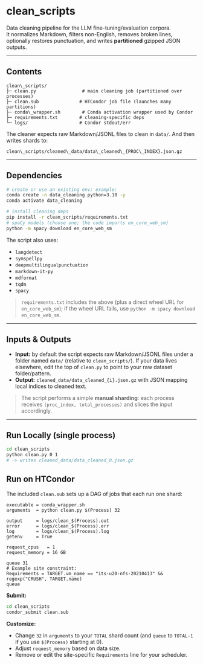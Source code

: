 # clean_scripts

Data cleaning pipeline for the LLM fine-tuning/evaluation corpora.  
It normalizes Markdown, filters non-English, removes broken lines, optionally restores punctuation, and writes **partitioned** gzipped JSON outputs.

---

## Contents

````
clean\_scripts/
├─ clean.py                 # main cleaning job (partitioned over processes)
├─ clean.sub               # HTCondor job file (launches many partitions)
├─ conda\_wrapper.sh        # Conda activation wrapper used by Condor
├─ requirements.txt        # cleaning-specific deps
└─ logs/                   # Condor stdout/err
````
The cleaner expects raw Markdown/JSONL files to clean in `data/`. And then writes shards to:

```
clean\_scripts/cleaned\_data/data\_cleaned\_{PROC\_INDEX}.json.gz
```

---
## Dependencies

```bash
# create or use an existing env; example:
conda create -n data_cleaning python=3.10 -y
conda activate data_cleaning

# install cleaning deps
pip install -r clean_scripts/requirements.txt
# spaCy models (choose one; the code imports en_core_web_sm)
python -m spacy download en_core_web_sm
````

The script also uses:

* `langdetect`
* `symspellpy`
* `deepmultilingualpunctuation`
* `markdown-it-py`
* `mdformat`
* `tqdm`
* `spacy`

> `requirements.txt` includes the above (plus a direct wheel URL for `en_core_web_sm`); if the wheel URL fails, use `python -m spacy download en_core_web_sm`.

---

## Inputs & Outputs

* **Input:** by default the script expects raw Markdown/JSONL files under a folder named `data/` (relative to `clean_scripts/`). If your data lives elsewhere, edit the top of `clean.py` to point to your raw dataset folder/pattern.
* **Output:** `cleaned_data/data_cleaned_{i}.json.gz` with JSON mapping local indices to cleaned text.

> The script performs a simple **manual sharding**: each process receives `(proc_index, total_processes)` and slices the input accordingly.

---

## Run Locally (single process)

```bash
cd clean_scripts
python clean.py 0 1
# -> writes cleaned_data/data_cleaned_0.json.gz
```

## Run on HTCondor

The included `clean.sub` sets up a DAG of jobs that each run one shard:

```text
executable = conda_wrapper.sh
arguments  = python clean.py $(Process) 32

output     = logs/clean_$(Process).out
error      = logs/clean_$(Process).err
log        = logs/clean_$(Process).log
getenv     = True

request_cpus   = 1
request_memory = 16 GB

queue 31
# Example site constraint:
Requirements = TARGET.vm_name == "its-u20-nfs-20210413" && regexp("CRUSH", TARGET.name)
queue
```

**Submit:**

```bash
cd clean_scripts
condor_submit clean.sub
```

**Customize:**

* Change `32` in `arguments` to your `TOTAL` shard count (and `queue` to `TOTAL-1` if you use `$(Process)` starting at 0).
* Adjust `request_memory` based on data size.
* Remove or edit the site-specific `Requirements` line for your scheduler.
